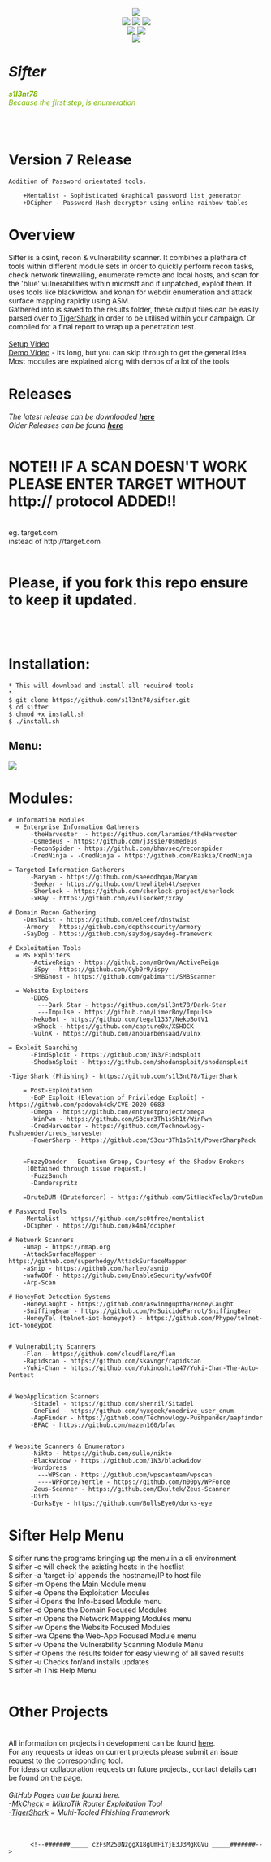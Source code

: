 <p align="center">
	<img align="center" src="https://raw.githubusercontent.com/s1l3nt78/sifter/master/docs/sifter.PNG">
<br>
  	<img align="center" src="https://img.shields.io/github/issues/s1l3nt78/sifter">
  	<img align="center" src="https://img.shields.io/github/forks/s1l3nt78/sifter">
  	<img align="center" src="https://img.shields.io/github/stars/s1l3nt78/sifter">		  
<br>
  	<img align="center" src="https://img.shields.io/badge/Version-7-red">
	<img align="center" src="https://img.shields.io/badge/Revision-1-green"
	<img align="center" src="https://img.shields.io/badge/Build-7i7aN-blueviolet">
<br>
	 <img align="center" src="https://img.shields.io/badge/Author-s1l3nt78-yellowgreen">
</p>

# *Sifter*

<p style="color: #77b300">
<em><strong>s1l3nt78</strong>
<br>
Because the first step, is enumeration</em>
</p>
<br>
<br>

# Version 7 Release

	Addition of Password orientated tools.
	
		+Mentalist - Sophisticated Graphical password list generator
		+DCipher - Password Hash decryptor using online rainbow tables

# Overview

Sifter is a osint, recon & vulnerability scanner. It combines a plethara of tools within different module sets in order to quickly perform recon tasks, check network firewalling, enumerate remote and local hosts, and scan for the 'blue' vulnerabilities within microsft and if unpatched, exploit them.  It uses tools like blackwidow and konan for webdir enumeration and attack surface mapping rapidly using ASM.
<br>
Gathered info is saved to the results folder, these output files can be easily parsed over to <a href="https://github.com/s1l3nt78/TigerShark">TigerShark</a> in order to be utilised within your campaign. Or compiled for a final report to wrap up a penetration test.
<br>
<br>
<a href="https://www.youtube.com/watch?v=YU-LYLjyO6c&t=8s">Setup Video</a>
<br>
<a href="https://youtu.be/QgAfqbxqbK0">Demo Video</a> - Its long, but you can skip through to get the general idea.
<br>
Most modules are explained along with demos of a lot of the tools


# Releases

<em>The latest release can be downloaded <a href="https://github.com/s1l3nt78/sifter/archive/v6.6.1.zip"><strong>here</strong></a></em>
<br />
<em>Older Releases can be found <a href="https://github.com/s1l3nt78/sifter/archive/"><strong>here</strong></a></em>
<br>
<br>

# NOTE!! IF A SCAN DOESN'T WORK PLEASE ENTER TARGET WITHOUT http:// protocol ADDED!!
<br>
eg. target.com
<br>
instead of http://target.com
<br>
<br>

# Please, if you fork this repo ensure to keep it updated.
<br>
<br />


# Installation:

	* This will download and install all required tools
	*
	$ git clone https://github.com/s1l3nt78/sifter.git
	$ cd sifter
	$ chmod +x install.sh
	$ ./install.sh


<h2>Menu:</h2>
<p>
<img align="center" src="https://raw.githubusercontent.com/s1l3nt78/sifter/master/docs/menu.PNG">
</p>

# Modules:
	# Information Modules
	  = Enterprise Information Gatherers
		  -theHarvester  - https://github.com/laramies/theHarvester
		  -Osmedeus - https://github.com/j3ssie/Osmedeus
		  -ReconSpider - https://github.com/bhavsec/reconspider
		  -CredNinja - -CredNinja - https://github.com/Raikia/CredNinja

	= Targeted Information Gatherers
		  -Maryam - https://github.com/saeeddhqan/Maryam
		  -Seeker - https://github.com/thewhiteh4t/seeker
		  -Sherlock - https://github.com/sherlock-project/sherlock
		  -xRay - https://github.com/evilsocket/xray

	# Domain Recon Gathering
		-DnsTwist - https://github.com/elceef/dnstwist
		-Armory - https://github.com/depthsecurity/armory
		-SayDog - https://github.com/saydog/saydog-framework

	# Exploitation Tools
	  = MS Exploiters
		  -ActiveReign - https://github.com/m8r0wn/ActiveReign
		  -iSpy - https://github.com/Cyb0r9/ispy
		  -SMBGhost - https://github.com/gabimarti/SMBScanner

	  = Website Exploiters
		  -DDoS
			---Dark Star - https://github.com/s1l3nt78/Dark-Star
			---Impulse - https://github.com/LimerBoy/Impulse
		  -NekoBot - https://github.com/tegal1337/NekoBotV1
		  -xShock - https://github.com/capture0x/XSHOCK
		  -VulnX - https://github.com/anouarbensaad/vulnx

	= Exploit Searching
		  -FindSploit - https://github.com/1N3/Findsploit
		  -ShodanSploit - https://github.com/shodansploit/shodansploit

	-TigerShark (Phishing) - https://github.com/s1l3nt78/TigerShark
	
		= Post-Exploitation
	   	  -EoP Exploit (Elevation of Priviledge Exploit) - https://github.com/padovah4ck/CVE-2020-0683
	   	  -Omega - https://github.com/entynetproject/omega
	  	  -WinPwn - https://github.com/S3cur3Th1sSh1t/WinPwn
		  -CredHarvester - https://github.com/Technowlogy-Pushpender/creds_harvester
		  -PowerSharp - https://github.com/S3cur3Th1sSh1t/PowerSharpPack
		  
		
	    =FuzzyDander - Equation Group, Courtesy of the Shadow Brokers 
	   	 (Obtained through issue request.)
	   	  -FuzzBunch
		  -Danderspritz

	    =BruteDUM (Bruteforcer) - https://github.com/GitHackTools/BruteDum

	# Password Tools
	    -Mentalist - https://github.com/sc0tfree/mentalist
	    -DCipher - https://github.com/k4m4/dcipher

	# Network Scanners
		-Nmap - https://nmap.org
		-AttackSurfaceMapper - https://github.com/superhedgy/AttackSurfaceMapper
		-aSnip - https://github.com/harleo/asnip
		-wafw00f - https://github.com/EnableSecurity/wafw00f
		-Arp-Scan

	# HoneyPot Detection Systems
		-HoneyCaught - https://github.com/aswinmguptha/HoneyCaught
		-SniffingBear - https://github.com/MrSuicideParrot/SniffingBear
		-HoneyTel (telnet-iot-honeypot) - https://github.com/Phype/telnet-iot-honeypot


	# Vulnerability Scanners
		-Flan - https://github.com/cloudflare/flan
	  	-Rapidscan - https://github.com/skavngr/rapidscan
		-Yuki-Chan - https://github.com/Yukinoshita47/Yuki-Chan-The-Auto-Pentest


	# WebApplication Scanners
		  -Sitadel - https://github.com/shenril/Sitadel
		  -OneFind - https://github.com/nyxgeek/onedrive_user_enum
		  -AapFinder - https://github.com/Technowlogy-Pushpender/aapfinder
		  -BFAC - https://github.com/mazen160/bfac


	# Website Scanners & Enumerators
		  -Nikto - https://github.com/sullo/nikto
		  -Blackwidow - https://github.com/1N3/blackwidow
		  -Wordpress
		  	---WPScan - https://github.com/wpscanteam/wpscan
		  	----WPForce/Yertle - https://github.com/n00py/WPForce
		  -Zeus-Scanner - https://github.com/Ekultek/Zeus-Scanner
		  -Dirb
		  -DorksEye - https://github.com/BullsEye0/dorks-eye


# Sifter Help Menu

  $ sifter	runs the programs bringing up the menu in a cli environment
  <br>
  $ sifter	-c will check the existing hosts in the hostlist
  <br>
  $ sifter	-a 'target-ip' appends the hostname/IP to host file
  <br>
  $ sifter 	-m Opens the Main Module menu
  <br>
  $ sifter	-e Opens the Exploitation Modules
  <br>
  $ sifter	-i Opens the Info-based Module menu
  <br>
  $ sifter 	-d Opens the Domain Focused Modules
  <br>
  $ sifter 	-n Opens the Network Mapping Modules menu
  <br>
  $ sifter	-w Opens the Website Focused Modules
  <br>
  $ sifter	-wa Opens the Web-App Focused Module menu
  <br>
  $ sifter	-v Opens the Vulnerability Scanning Module Menu
  <br>
  $ sifter	-r Opens the results folder for easy viewing of all saved results
  <br>
  $ sifter	-u Checks for/and installs updates
  <br>
  $ sifter	-h This Help Menu
  <br />
  <br />

# Other Projects
<br />
All information on projects in development can be found <a href="https://s1l3nt78.github.io">here</a>. 
<br />
For any requests or ideas on current projects please submit an issue request to the corresponding tool.
<br />
For ideas or collaboration requests on future projects., contact details can be found on the page.
<br />
<br />
<em>GitHub Pages can be found here.
<br />
-<a href="https://s1l3nt78.github.io/MkCheck">MkCheck</a> = MikroTik Router Exploitation Tool
<br />
-<a href="https://s1l3nt78.github.io/TigerShark">TigerShark</a> = Multi-Tooled Phishing Framework</em>
<br />
<br />
<br />

		  <!--#######_____ czFsM250NzggX18gUmFiYjE3J3MgRGVu _____#######-->
